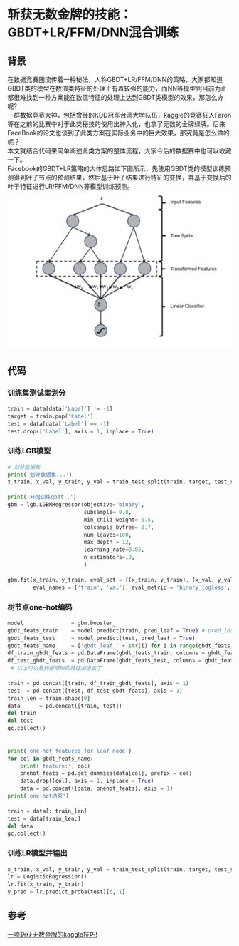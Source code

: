 # 斩获无数金牌的技能：GBDT+LR/FFM/DNN混合训练
## 背景
在数据竞赛圈流传着一种秘法，人称GBDT+LR/FFM/DNN的策略，大家都知道GBDT类的模型在数值类特征的处理上有着较强的能力，而NN等模型到目前为止都很难找到一种方案能在数值特征的处理上达到GBDT类模型的效果，那怎么办呢?  
一群数据竞赛大神，包括曾经的KDD冠军台湾大学队伍，kaggle的竞赛狂人Faron等在之前的比赛中对于此类秘技的使用出神入化，也拿了无数的金牌绿牌。后来FaceBook的论文也谈到了此类方案在实际业务中的巨大效果，那究竟是怎么做的呢？  
本文就结合代码来简单阐述此类方案的整体流程，大家今后的数据赛中也可以收藏一下。  
Facebook的GBDT+LR策略的大体思路如下图所示，先使用GBDT类的模型训练预测得到叶子节点的预测结果，然后基于叶子结果进行特征的变换，并基于变换后的叶子特征进行LR/FFM/DNN等模型训练预测。  
![逻辑图](https://github.com/jackychancjcjcj/ML-DL-Learning/blob/master/GBDTandLR.png)
## 代码
### 训练集测试集划分
```python
train = data[data['Label'] != -1]
target = train.pop('Label')
test = data[data['Label'] == -1]
test.drop(['Label'], axis = 1, inplace = True)
```
### 训练LGB模型
```python
# 划分数据集
print('划分数据集...')
x_train, x_val, y_train, y_val = train_test_split(train, target, test_size = 0.2, random_state = 2018)

print('开始训练gbdt..')
gbm = lgb.LGBMRegressor(objective='binary',
                        subsample= 0.8,
                        min_child_weight= 0.5,
                        colsample_bytree= 0.7,
                        num_leaves=100,
                        max_depth = 12,
                        learning_rate=0.05,
                        n_estimators=10,
                        )
                        
gbm.fit(x_train, y_train, eval_set = [(x_train, y_train), (x_val, y_val)],
        eval_names = ['train', 'val'], eval_metric = 'binary_logloss', )
```
### 树节点one-hot编码
```python
model               = gbm.booster_
gbdt_feats_train    = model.predict(train, pred_leaf = True) # pred_leaf = True的话，输出的就是一个行是样本数，列是样本所在树节点的矩阵。（列数等于树的数目）
gbdt_feats_test     = model.predict(test, pred_leaf = True)
gbdt_feats_name     = ['gbdt_leaf_' + str(i) for i in range(gbdt_feats_train.shape[1])] # shape[1]也就是树的数目
df_train_gbdt_feats = pd.DataFrame(gbdt_feats_train, columns = gbdt_feats_name) 
df_test_gbdt_feats  = pd.DataFrame(gbdt_feats_test, columns = gbdt_feats_name)
 # 以上可以看到是把树的特征加进去了
    
train = pd.concat([train, df_train_gbdt_feats], axis = 1)
test  = pd.concat([test, df_test_gbdt_feats], axis = 1)
train_len = train.shape[0]
data      = pd.concat([train, test])
del train
del test
gc.collect()
 
 
print('one-hot features for leaf node')
for col in gbdt_feats_name:
    print('feature:', col)
    onehot_feats = pd.get_dummies(data[col], prefix = col)
    data.drop([col], axis = 1, inplace = True)
    data = pd.concat([data, onehot_feats], axis = 1)
print('one-hot结束')

train = data[: train_len]
test = data[train_len:]
del data
gc.collect() 
```
### 训练LR模型并输出
```python
x_train, x_val, y_train, y_val = train_test_split(train, target, test_size = 0.3, random_state = 2018)
lr = LogisticRegression()
lr.fit(x_train, y_train) 
y_pred = lr.predict_proba(test)[:, 1]
```
## 参考
[一项斩获无数金牌的kaggle技巧!](https://mp.weixin.qq.com/s/ustW5VYwjaWdrSdbfcIreQ)
